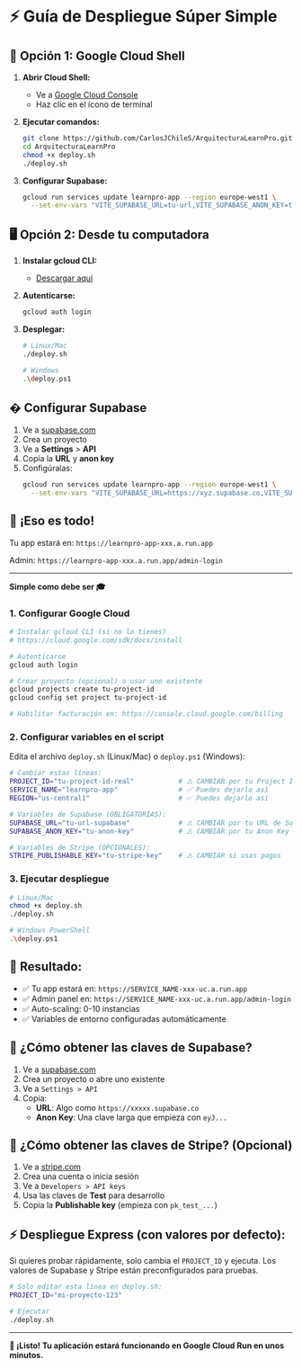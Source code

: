 # ⚡ Guía de Despliegue Súper Simple

## 🚀 Opción 1: Google Cloud Shell

1. **Abrir Cloud Shell:**
   - Ve a [Google Cloud Console](https://console.cloud.google.com)
   - Haz clic en el ícono de terminal

2. **Ejecutar comandos:**
   ```bash
   git clone https://github.com/CarlosJChileS/ArquitecturaLearnPro.git
   cd ArquitecturaLearnPro
   chmod +x deploy.sh
   ./deploy.sh
   ```

3. **Configurar Supabase:**
   ```bash
   gcloud run services update learnpro-app --region europe-west1 \
     --set-env-vars "VITE_SUPABASE_URL=tu-url,VITE_SUPABASE_ANON_KEY=tu-key"
   ```

## 🖥️ Opción 2: Desde tu computadora

1. **Instalar gcloud CLI:**
   - [Descargar aquí](https://cloud.google.com/sdk/docs/install)

2. **Autenticarse:**
   ```bash
   gcloud auth login
   ```

3. **Desplegar:**
   ```bash
   # Linux/Mac
   ./deploy.sh
   
   # Windows
   .\deploy.ps1
   ```

## � Configurar Supabase

1. Ve a [supabase.com](https://supabase.com)
2. Crea un proyecto
3. Ve a **Settings** > **API**
4. Copia la **URL** y **anon key**
5. Configúralas:
   ```bash
   gcloud run services update learnpro-app --region europe-west1 \
     --set-env-vars "VITE_SUPABASE_URL=https://xyz.supabase.co,VITE_SUPABASE_ANON_KEY=eyJhbGc..."
   ```

## 🎯 ¡Eso es todo!

Tu app estará en: `https://learnpro-app-xxx.a.run.app`

Admin: `https://learnpro-app-xxx.a.run.app/admin-login`

---

**Simple como debe ser 🎓**

### 1. Configurar Google Cloud
```bash
# Instalar gcloud CLI (si no lo tienes)
# https://cloud.google.com/sdk/docs/install

# Autenticarse
gcloud auth login

# Crear proyecto (opcional) o usar uno existente
gcloud projects create tu-project-id
gcloud config set project tu-project-id

# Habilitar facturación en: https://console.cloud.google.com/billing
```

### 2. Configurar variables en el script
Edita el archivo `deploy.sh` (Linux/Mac) o `deploy.ps1` (Windows):

```bash
# Cambiar estas líneas:
PROJECT_ID="tu-project-id-real"           # ⚠️ CAMBIAR por tu Project ID real
SERVICE_NAME="learnpro-app"               # ✅ Puedes dejarlo así
REGION="us-central1"                      # ✅ Puedes dejarlo así

# Variables de Supabase (OBLIGATORIAS):
SUPABASE_URL="tu-url-supabase"            # ⚠️ CAMBIAR por tu URL de Supabase
SUPABASE_ANON_KEY="tu-anon-key"           # ⚠️ CAMBIAR por tu Anon Key

# Variables de Stripe (OPCIONALES):
STRIPE_PUBLISHABLE_KEY="tu-stripe-key"    # ⚠️ CAMBIAR si usas pagos
```

### 3. Ejecutar despliegue
```bash
# Linux/Mac
chmod +x deploy.sh
./deploy.sh

# Windows PowerShell
.\deploy.ps1
```

## 🎯 Resultado:
- ✅ Tu app estará en: `https://SERVICE_NAME-xxx-uc.a.run.app`
- ✅ Admin panel en: `https://SERVICE_NAME-xxx-uc.a.run.app/admin-login`
- ✅ Auto-scaling: 0-10 instancias
- ✅ Variables de entorno configuradas automáticamente

## 🔧 ¿Cómo obtener las claves de Supabase?

1. Ve a [supabase.com](https://supabase.com)
2. Crea un proyecto o abre uno existente
3. Ve a `Settings > API`
4. Copia:
   - **URL**: Algo como `https://xxxxx.supabase.co`
   - **Anon Key**: Una clave larga que empieza con `eyJ...`

## 🔧 ¿Cómo obtener las claves de Stripe? (Opcional)

1. Ve a [stripe.com](https://stripe.com)
2. Crea una cuenta o inicia sesión
3. Ve a `Developers > API keys`
4. Usa las claves de **Test** para desarrollo
5. Copia la **Publishable key** (empieza con `pk_test_...`)

## ⚡ Despliegue Express (con valores por defecto):

Si quieres probar rápidamente, solo cambia el `PROJECT_ID` y ejecuta. 
Los valores de Supabase y Stripe están preconfigurados para pruebas.

```bash
# Solo editar esta línea en deploy.sh:
PROJECT_ID="mi-proyecto-123"

# Ejecutar
./deploy.sh
```

---

**🎉 ¡Listo! Tu aplicación estará funcionando en Google Cloud Run en unos minutos.**
